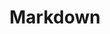 ---
title: "Markdown"
layout: category
permalink: /categories/markdown/ # url
author_profile: true
taxonomy: Markdown
sidebar:
  nav: "categories"
---